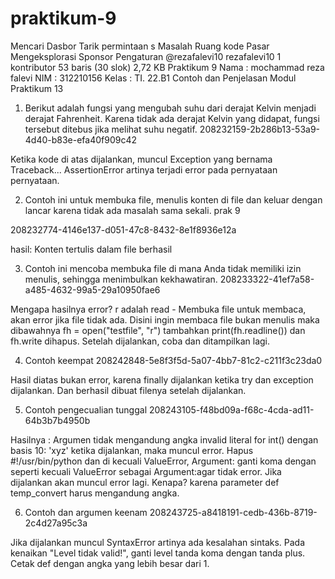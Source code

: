 # praktikum-9

Mencari
Dasbor
Tarik permintaan s
Masalah
Ruang kode
Pasar
Mengeksplorasi
Sponsor
Pengaturan
@rezafalevi10 rezafalevi10
 1 kontributor
53 baris (30 slok)  2,72 KB
Praktikum 9
Nama : mochammad reza falevi
NIM : 312210156
Kelas : TI. 22.B1
Contoh dan Penjelasan Modul Praktikum 13
1. Berikut adalah fungsi yang mengubah suhu dari derajat Kelvin menjadi derajat Fahrenheit. Karena tidak ada derajat Kelvin yang didapat, fungsi tersebut ditebus jika melihat suhu negatif.
208232159-2b286b13-53a9-4d40-b83e-efa40f909c42

Ketika kode di atas dijalankan, muncul Exception yang bernama Traceback... AssertionError artinya terjadi error pada pernyataan pernyataan.

2. Contoh ini untuk membuka file, menulis konten di file dan keluar dengan lancar karena tidak ada masalah sama sekali.
prak 9

208232774-4146e137-d051-47c8-8432-8e1f8936e12a

hasil: Konten tertulis dalam file berhasil

3. Contoh ini mencoba membuka file di mana Anda tidak memiliki izin menulis, sehingga menimbulkan kekhawatiran.
208233322-41ef7a58-a485-4632-99a5-29a10950fae6

Mengapa hasilnya error? r adalah read - Membuka file untuk membaca, akan error jika file tidak ada. Disini ingin membaca file bukan menulis maka dibawahnya fh = open("testfile", "r") tambahkan print(fh.readline()) dan fh.write dihapus. Setelah dijalankan, coba dan ditampilkan lagi.

4. Contoh keempat
208242848-5e8f3f5d-5a07-4bb7-81c2-c211f3c23da0

Hasil diatas bukan error, karena finally dijalankan ketika try dan exception dijalankan. Dan berhasil dibuat filenya setelah dijalankan.

5. Contoh pengecualian tunggal
208243105-f48bd09a-f68c-4cda-ad11-64b3b7b4950b

Hasilnya : Argumen tidak mengandung angka invalid literal for int() dengan basis 10: 'xyz' ketika dijalankan, maka muncul error. Hapus #!/usr/bin/python dan di kecuali ValueError, Argument: ganti koma dengan seperti kecuali ValueError sebagai Argument:agar tidak error. Jika dijalankan akan muncul error lagi. Kenapa? karena parameter def temp_convert harus mengandung angka.

6. Contoh dan argumen keenam
208243725-a8418191-cedb-436b-8719-2c4d27a95c3a

Jika dijalankan muncul SyntaxError artinya ada kesalahan sintaks. Pada kenaikan "Level tidak valid!", ganti level tanda koma dengan tanda plus. Cetak def dengan angka yang lebih besar dari 1.
